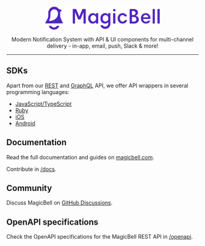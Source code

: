 <p align="center">
  <a href="https://magicbell.com">
    <picture>
      <source media="(prefers-color-scheme: dark)" srcset="./logo-light.svg">
      <source media="(prefers-color-scheme: light)" srcset="./logo-dark.svg">
      <img alt="MagicBell" src="./logo-dark.svg" width="300" height="60" style="max-width: 100%;">
    </picture>
  </a>
</p>

<p align="center">
  Modern Notification System with API & UI components for multi-channel delivery - in-app, email, push, Slack & more!
</p>

---

## SDKs

Apart from our [REST](https://www.magicbell.com/docs/rest-api/overview) and [GraphQL](https://www.magicbell.com/docs/graphql-api/overview) API, we offer API wrappers in several programming languages:

- [JavaScript/TypeScript](https://github.com/magicbell-io/magicbell-js)
- [Ruby](https://github.com/magicbell-io/magicbell-ruby)
- [iOS](https://github.com/magicbell-io/magicbell-swift)
- [Android](https://github.com/magicbell-io/magicbell-android)

## Documentation

Read the full documentation and guides on [magicbell.com](https://magicbell.com/).

Contribute in [/docs](./docs).

## Community

Discuss MagicBell on [GitHub Discussions](https://github.com/magicbell-io/public/discussions).

##  OpenAPI specifications

Check the OpenAPI specifications for the MagicBell REST API in [/openapi](./openapi).

